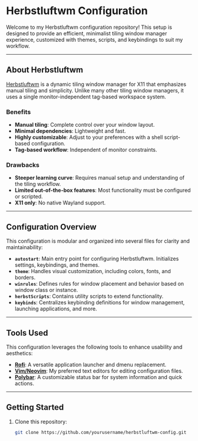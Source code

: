 # Herbstluftwm Configuration

Welcome to my Herbstluftwm configuration repository! This setup is designed to provide an efficient, minimalist tiling window manager experience, customized with themes, scripts, and keybindings to suit my workflow.

---

## About Herbstluftwm

[Herbstluftwm](https://herbstluftwm.org/) is a dynamic tiling window manager for X11 that emphasizes manual tiling and simplicity. Unlike many other tiling window managers, it uses a single monitor-independent tag-based workspace system.

### Benefits
- **Manual tiling**: Complete control over your window layout.
- **Minimal dependencies**: Lightweight and fast.
- **Highly customizable**: Adjust to your preferences with a shell script-based configuration.
- **Tag-based workflow**: Independent of monitor constraints.

### Drawbacks
- **Steeper learning curve**: Requires manual setup and understanding of the tiling workflow.
- **Limited out-of-the-box features**: Most functionality must be configured or scripted.
- **X11 only**: No native Wayland support.

---

## Configuration Overview

This configuration is modular and organized into several files for clarity and maintainability:

- **`autostart`**: Main entry point for configuring Herbstluftwm. Initializes settings, keybindings, and themes.
- **`theme`**: Handles visual customization, including colors, fonts, and borders.
- **`winrules`**: Defines rules for window placement and behavior based on window class or instance.
- **`herbstScripts`**: Contains utility scripts to extend functionality.
- **`keybinds`**: Centralizes keybinding definitions for window management, launching applications, and more.

---

## Tools Used

This configuration leverages the following tools to enhance usability and aesthetics:

- **[Rofi](https://github.com/davatorium/rofi)**: A versatile application launcher and dmenu replacement.
- **[Vim/Neovim](https://neovim.io/)**: My preferred text editors for editing configuration files.
- **[Polybar](https://polybar.github.io/)**: A customizable status bar for system information and quick actions.

---

## Getting Started

1. Clone this repository:
   ```bash
   git clone https://github.com/yourusername/herbstluftwm-config.git

